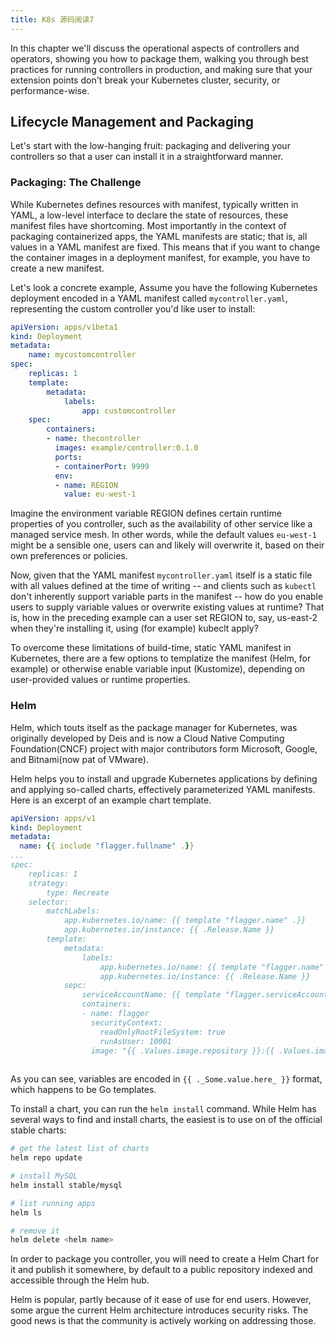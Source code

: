 ```yaml
---
title: K8s 源码阅读7
---
```




In this chapter we'll discuss the operational aspects of  controllers and operators, showing you how to package them, walking you through best practices for running controllers in production, and making sure that your extension points don't break your Kubernetes cluster, security, or performance-wise.

## Lifecycle Management and Packaging





Let's start with the low-hanging fruit: packaging and delivering your controllers so that a user can install it  in a straightforward manner.



### Packaging: The Challenge

While Kubernetes defines resources with manifest, typically written in YAML, a low-level interface to declare the state of resources, these manifest files have shortcoming. Most importantly in the context of packaging containerized apps, the YAML manifests are static; that is, all values in a YAML manifest are fixed. This means that if you want to change the container images in a deployment manifest, for example, you have to create a new manifest.

Let's look a concrete example, Assume you have the following Kubernetes deployment encoded in a YAML manifest called `mycontroller.yaml`, representing the custom controller you'd like user to install:

```yaml
apiVersion: apps/v1beta1
kind: Deployment
metadata:
	name: mycustomcontroller
spec:
	replicas: 1
	template:
		metadata:
			labels:
				app: customcontroller
    spec:
    	containers:
    	- name: thecontroller
    	  images: example/controller:0.1.0
    	  ports:
    	  - containerPort: 9999
    	  env:
    	  - name: REGION
    	    value: eu-west-1
```



Imagine the environment variable REGION defines certain runtime properties of you controller, such as the availability of other service like a managed service mesh. In other words, while the default values `eu-west-1` might be a sensible one, users can and likely will overwrite it, based on their own preferences or policies.

Now, given that the YAML manifest `mycontroller.yaml` itself is a static file with all values defined at the time of writing -- and clients such as `kubectl` don't inherently support variable parts in the manifest -- how do you enable users to supply variable values or overwrite existing values at runtime? That is, how in the preceding example can a user set REGION to, say, us-east-2 when they're installing it, using (for example) kubeclt apply?

To overcome these limitations of build-time, static YAML manifest  in Kubernetes, there are a few options to templatize the manifest (Helm, for example) or otherwise enable variable input (Kustomize), depending on user-provided values or runtime properties.



### Helm

Helm, which touts itself as the package manager for Kubernetes, was originally developed by Deis and is now  a Cloud Native Computing Foundation(CNCF) project with major contributors form Microsoft, Google, and Bitnami(now pat of VMware).

Helm helps you to install and upgrade Kubernetes applications by defining and applying so-called charts, effectively parameterized YAML manifests. Here is an excerpt of an example chart template.

```yaml
apiVersion: apps/v1
kind: Deployment
metadata:
  name: {{ include "flagger.fullname" .}}
...
spec:
	replicas: 1
	strategy:
		type: Recreate
	selector:
		matchLabels:
			app.kubernetes.io/name: {{ template "flagger.name" .}}
			app.kubernetes.io/instance: {{ .Release.Name }}
		template:
			metadata:
				labels:
					app.kubernetes.io/name: {{ template "flagger.name" .}}
					app.kubernetes.io/instance: {{ .Release.Name }}
			sepc:
				serviceAccountName: {{ template "flagger.serviceAccountName" .}}
				containers:
				- name: flagger
				  securityContext:
				  	readOnlyRootFileSystem: true
				  	runAsUser: 10001
				  image: "{{ .Values.image.repository }}:{{ .Values.image.tag }}"
				
```



As you can see, variables are encoded in `{{ ._Some.value.here_ }}` format, which happens to be Go templates.

To install a chart, you can run the `helm install` command. While Helm has several ways to find and install charts, the easiest is to use on of the official stable charts:

```sh
# get the latest list of charts
helm repo update

# install MySQL
helm install stable/mysql

# list running apps
helm ls

# remove it
helm delete <helm name>
```

 



In order to package you controller, you will need to create a Helm Chart for it and publish it somewhere, by default to a public repository indexed and accessible through the Helm hub. 



Helm is popular, partly because of it ease of  use for end users. However, some argue the current Helm architecture introduces security risks. The good news is that the community is actively working on addressing those.











